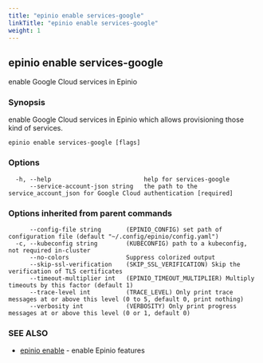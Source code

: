 ```yaml
---
title: "epinio enable services-google"
linkTitle: "epinio enable services-google"
weight: 1
---
```

## epinio enable services-google

enable Google Cloud services in Epinio

### Synopsis

enable Google Cloud services in Epinio which allows provisioning those kind of services.

```
epinio enable services-google [flags]
```

### Options

```
  -h, --help                          help for services-google
      --service-account-json string   the path to the service_account_json for Google Cloud authentication [required]
```

### Options inherited from parent commands

```
      --config-file string       (EPINIO_CONFIG) set path of configuration file (default "~/.config/epinio/config.yaml")
  -c, --kubeconfig string        (KUBECONFIG) path to a kubeconfig, not required in-cluster
      --no-colors                Suppress colorized output
      --skip-ssl-verification    (SKIP_SSL_VERIFICATION) Skip the verification of TLS certificates
      --timeout-multiplier int   (EPINIO_TIMEOUT_MULTIPLIER) Multiply timeouts by this factor (default 1)
      --trace-level int          (TRACE_LEVEL) Only print trace messages at or above this level (0 to 5, default 0, print nothing)
      --verbosity int            (VERBOSITY) Only print progress messages at or above this level (0 or 1, default 0)
```

### SEE ALSO

* [epinio enable](../epinio_enable)	 - enable Epinio features

